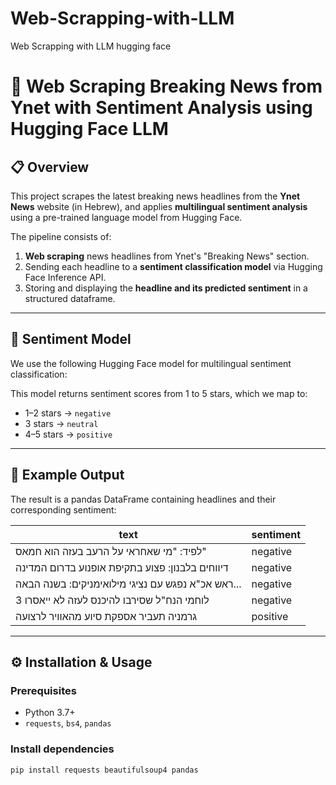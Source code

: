 # Web-Scrapping-with-LLM
Web Scrapping with LLM hugging face 

# 🔎 Web Scraping Breaking News from Ynet with Sentiment Analysis using Hugging Face LLM

## 📋 Overview

This project scrapes the latest breaking news headlines from the **Ynet News** website (in Hebrew), and applies **multilingual sentiment analysis** using a pre-trained language model from Hugging Face.

The pipeline consists of:
1. **Web scraping** news headlines from Ynet's "Breaking News" section.
2. Sending each headline to a **sentiment classification model** via Hugging Face Inference API.
3. Storing and displaying the **headline and its predicted sentiment** in a structured dataframe.

---

## 🤗 Sentiment Model

We use the following Hugging Face model for multilingual sentiment classification:




This model returns sentiment scores from 1 to 5 stars, which we map to:
- 1–2 stars → `negative`
- 3 stars → `neutral`
- 4–5 stars → `positive`

---

## 📰 Example Output

The result is a pandas DataFrame containing headlines and their corresponding sentiment:

| text                                                                | sentiment |
|---------------------------------------------------------------------|-----------|
| לפיד: "מי שאחראי על הרעב בעזה הוא חמאס"                            | negative  |
| דיווחים בלבנון: פצוע בתקיפת אופנוע בדרום המדינה                    | negative  |
| ראש אכ"א נפגש עם נציגי מילואימניקים: בשנה הבאה...                   | negative  |
| 3 לוחמי הנח"ל שסירבו להיכנס לעזה לא ייאסרו                          | negative  |
| גרמניה תעביר אספקת סיוע מהאוויר לרצועה                             | positive  |

---

## ⚙️ Installation & Usage

### Prerequisites

- Python 3.7+
- `requests`, `bs4`, `pandas`

### Install dependencies

```bash
pip install requests beautifulsoup4 pandas
